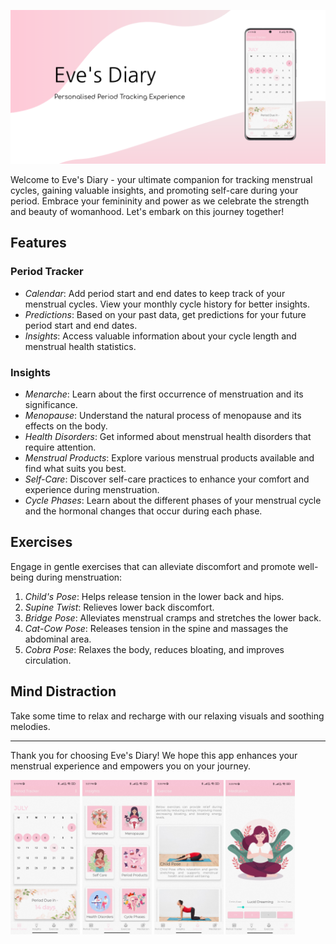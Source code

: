 
![Eve's Diary Logo](screenshots/eves_diary.png)

Welcome to Eve's Diary - your ultimate companion for tracking menstrual cycles, gaining valuable insights, and promoting self-care during your period. Embrace your femininity and power as we celebrate the strength and beauty of womanhood. Let's embark on this journey together!

## Features
### Period Tracker

- *Calendar*: Add period start and end dates to keep track of your menstrual cycles. View your monthly cycle history for better insights.
- *Predictions*: Based on your past data, get predictions for your future period start and end dates.
- *Insights*: Access valuable information about your cycle length and menstrual health statistics.

### Insights

- *Menarche*: Learn about the first occurrence of menstruation and its significance.
- *Menopause*: Understand the natural process of menopause and its effects on the body.
- *Health Disorders*: Get informed about menstrual health disorders that require attention.
- *Menstrual Products*: Explore various menstrual products available and find what suits you best.
- *Self-Care*: Discover self-care practices to enhance your comfort and experience during menstruation.
- *Cycle Phases*: Learn about the different phases of your menstrual cycle and the hormonal changes that occur during each phase.

## Exercises

Engage in gentle exercises that can alleviate discomfort and promote well-being during menstruation:

1. *Child's Pose*: Helps release tension in the lower back and hips.
2. *Supine Twist*: Relieves lower back discomfort.
3. *Bridge Pose*: Alleviates menstrual cramps and stretches the lower back.
4. *Cat-Cow Pose*: Releases tension in the spine and massages the abdominal area.
5. *Cobra Pose*: Relaxes the body, reduces bloating, and improves circulation.

## Mind Distraction

Take some time to relax and recharge with our relaxing visuals and soothing melodies.

---

Thank you for choosing Eve's Diary! We hope this app enhances your menstrual experience and empowers you on your journey.


<p float="left">
  <img src="/screenshots/tracker.jpeg" width="22%" height="20%" />
  <img src="/screenshots/insights.jpeg" width="22%" height="20%" />
  <img src="/screenshots/exercise.jpeg" width="22%" height="20%" />
  <img src="/screenshots/meditation.jpeg" width="22%" height="20%" />
</p>
